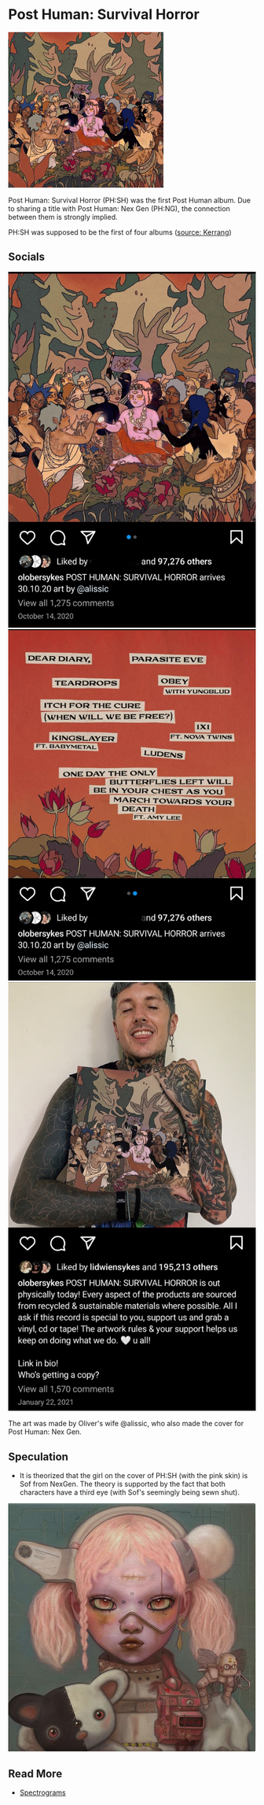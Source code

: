# Post Human: Survival Horror

![](../../Resources/sof/img.png)

Post Human: Survival Horror (PH:SH) was the first Post Human album. Due to sharing 
a title with Post Human: Nex Gen (PH:NG), the connection between them is strongly implied. 

PH:SH was supposed to be the first of four albums 
([source: Kerrang](https://www.kerrang.com/oli-sykes-on-bring-me-the-horizons-post-human-ep-series-theres-gonna-be-a-record-for-everyone))

## Socials

![](../../Resources/ph1/insta_2020_10_14_ph1.jpg)
![](../../Resources/ph1/insta_2020_10_14_ph-back.jpg)
![](../../Resources/ph1/insta_2021_01_22_ph1_physical.jpg)

The art was made by Oliver's wife @alissic, who also made the cover for Post Human: 
Nex Gen.

## Speculation

- It is theorized that the girl on the cover of PH:SH (with the pink skin) is Sof 
from NexGen. The theory is supported by the fact that both characters have a third eye 
(with Sof's seemingly being sewn shut).

![](../../Resources/album_cover.png)

## Read More

- [Spectrograms](spectrograms)